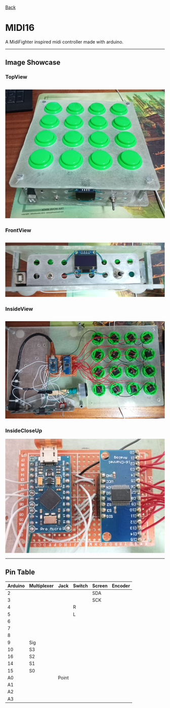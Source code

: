 [Back](../README.md)
# MIDI16

A MidiFighter inspired midi controller made with arduino.

---

## Image Showcase
### TopView
![TopView](../images/MIDI16/TopView.jpg)
---
### FrontView
![TopView](../images/MIDI16/FrontView.jpg)
---
### InsideView
![TopView](../images/MIDI16/InsideView.jpg)
---
### InsideCloseUp
![TopView](../images/MIDI16/InsideCloseUp.jpg)

---
## Pin Table

| Arduino | Multiplexer | Jack  | Switch | Screen | Encoder |
| ------- | ----------- | ----- | ------ | ------ | ------- |
| 2       |             |       |        | SDA    |         |
| 3       |             |       |        | SCK    |         |
| 4       |             |       | R      |        |         |
| 5       |             |       | L      |        |         |
| 6       |             |       |        |        |         |
| 7       |             |       |        |        |         |
| 8       |             |       |        |        |         |
| 9       | Sig         |       |        |        |         |
| 10      | S3          |       |        |        |         |
| 16      | S2          |       |        |        |         |
| 14      | S1          |       |        |        |         |
| 15      | S0          |       |        |        |         |
| A0      |             | Point |        |        |         |
| A1      |             |       |        |        |         |
| A2      |             |       |        |        |         |
| A3      |             |       |        |        |         |


